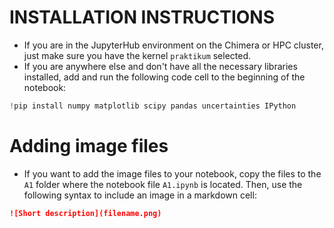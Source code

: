 # INSTALLATION INSTRUCTIONS

- If you are in the JupyterHub environment on the Chimera or HPC cluster, just make sure you have the kernel `praktikum` selected.
- If you are anywhere else and don't have all the necessary libraries installed, add and run the following code cell to the beginning of the notebook:
```python
!pip install numpy matplotlib scipy pandas uncertainties IPython
```

# Adding image files

- If you want to add the image files to your notebook, copy the files to the `A1` folder where the notebook file `A1.ipynb` is located. Then, use the following syntax to include an image in a markdown cell:
```markdown
![Short description](filename.png)
```
